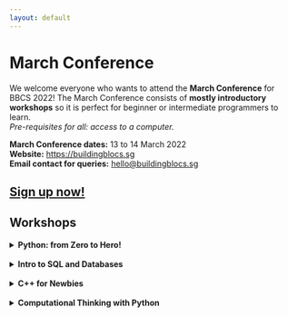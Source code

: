 ```yaml
---
layout: default
---
```

# March Conference

We welcome everyone who wants to attend the **March Conference** for BBCS 2022! The March Conference consists of **mostly introductory workshops** so it is perfect for beginner or intermediate programmers to learn.  
*Pre-requisites for all: access to a computer.*

**March Conference dates:** 13 to 14 March 2022  
**Website:** https://buildingblocs.sg  
**Email contact for queries:** hello@buildingblocs.sg  

## <a class="btn" href="https://docs.google.com/forms/d/e/1FAIpQLScIBFZA6JRs56xcHOCJ6sif5OgACL_ck3W8Fo75CrnB3ixGjg/viewform">Sign up now!</a>

## Workshops

<details> 
<summary> <b>Python: from Zero to Hero!</b> </summary>
<b>Date:</b> Sunday, 13 March 2022  
<br><b>Time:</b> [GMT +8] 3pm to 5.30pm, [GMT +9] 4pm to 6.30pm  
<br><b>Description:</b> This workshop will introduce the basics of Python including functions, comparison operators, loops, conditional statements and basic knowledge on tuples, lists and strings.  
</details>
<br>
<details>
<summary> <b>Intro to SQL and Databases</b> </summary>
<b>Date:</b> Sunday, 13 March 2022
<br><b>Time:</b> [GMT +8] 8pm to 10pm, [GMT +9] 9pm to 11pm
<br><b>Description:</b> This workshop will introduce the basics of databases, more specifically relational (SQL) databases, and learn how to understand and apply basic CRUD database operations.
<br><b>Additional Pre-requisites:</b> Basic knowledge in Python. Unfortunately, Chromebooks will not be supported
</details>
<br>
<details>
<summary> <b>C++ for Newbies</b> </summary>
<b>Date:</b> Monday, 14 March 2022
<br><b>Time:</b> [GMT +8] 1.30pm to 4pm, [GMT +9] 2.30pm to 5pm
<br><b>Description:</b> Complete introduction to programming using the basics of C++ (i.e. Data types, Loops, etc.)
</details>
<br>
<details>
<summary> <b>Computational Thinking with Python</b> </summary>
<b>Date:</b> Monday, 14 March 2022
<br><b>Time:</b> [GMT +8] 8pm to 10.30pm, [GMT +9] 9pm to 11.30pm
<br><b>Description:</b> This workshop will help students from various backgrounds to understand the overarching idea of computational thinking and the 4 different cornerstones of it - decomposition, pattern recognition, abstraction and algorithms in a fun and engaging way. At the end, there will be a competition where students will compete against one another.
<br><b>Additional Pre-requisites:</b> Basic knowledge in Python
</details>


